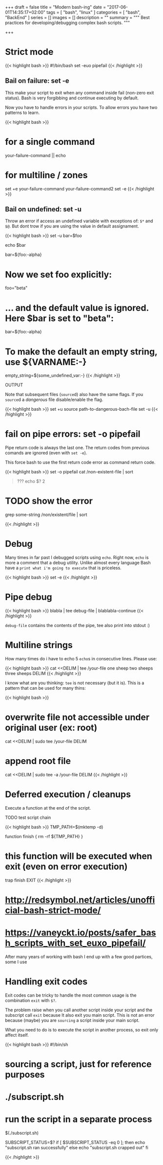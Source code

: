 +++
draft = false
title = "Modern bash-ing"
date = "2017-06-01T14:35:17+02:00"
tags = [ "bash", "linux" ]
categories = [ "bash", "BackEnd" ]
series = []
images = []
description = ""
summary = """
Best practices for developing/debugging complex bash scripts.
"""

+++

# Strict mode

{{< highlight bash >}}
#!/bin/bash
set -euo pipefail
{{< /highlight >}}

## Bail on failure: set -e

This make your script to exit when any command inside fail (non-zero exit
status). Bash is very forgibbing and continue executing by default.

Now you have to handle errors in your scripts.
To allow errors you have two patterns to learn.


{{< highlight bash >}}
# for a single command
your-failure-command || echo


# for multiline / zones
set +e
your-failure-command
your-failure-command2
set -e
{{< /highlight >}}

## Bail on undefined: set -u

Throw an error if access an undefined variable with exceptions of: `$*` and
`$@`. But dont trow if you are using the value in default assignament.

{{< highlight bash >}}
set -u
bar=$foo

echo $bar

bar=${foo:-alpha}

# Now we set foo explicitly:
foo="beta"

# ... and the default value is ignored. Here $bar is set to "beta":
bar=${foo:-alpha}

# To make the default an empty string, use ${VARNAME:-}
empty_string=${some_undefined_var:-}
{{< /highlight >}}

OUTPUT


Note that subsequent files (`source`d) also have the same flags.
If you `source`d a *dangerous* file disable/enable the flag.

{{< highlight bash >}}
set +u
source path-to-dangerous-bach-file
set -u
{{< /highlight >}}



# fail on pipe errors: set -o pipefail

Pipe return code is always the last one. The return codes from previous comands
are ignored (even with `set -e`).

This force bash to use the first return code error as command return code.

{{< highlight bash >}}
set -o pipefail
cat  /non-existent-file | sort
> ???
echo $?
> 2
# TODO show the error
grep some-string /non/existent/file | sort

{{< /highlight >}}


# Debug

Many times in far past I debugged scripts using `echo`. Right now, `echo`
is more a comment that a debug utility. Unlike almost every language
Bash have a `print what i'm going to execute` that is priceless.

{{< highlight bash >}}
set -e
{{< /highlight >}}


# Pipe debug

{{< highlight bash >}}
blabla | tee debug-file | blablabla-continue
{{< /highlight >}}

`debug-file` contains the contents of the pipe, tee also print into stdout :)

# Multiline strings

How many times do i have to echo 5 `echo`s in consecutive lines.
Please use:

{{< highlight bash >}}
cat <<DELIM | tee /your-file
one sheep
two sheeps
three sheeps
DELIM
{{< /highlight >}}

I know what are you thinking: `tee` is not necessary (but it is).
This is a pattern that can be used for many thins:


{{< highlight bash >}}
# overwrite file not accessible under original user (ex: root)
cat <<DELIM | sudo tee /your-file
DELIM
# append root file
cat <<DELIM | sudo tee -a /your-file
DELIM
{{< /highlight >}}


# Deferred execution / cleanups

Execute a function at the end of the script.

TODO test script chain

{{< highlight bash >}}
TMP_PATH=$(mktemp -d)

function finish {
  rm -rf ${TMP_PATH}
}
# this function will be executed when exit (even on error execution)
trap finish EXIT
{{< /highlight >}}


# http://redsymbol.net/articles/unofficial-bash-strict-mode/
# https://vaneyckt.io/posts/safer_bash_scripts_with_set_euxo_pipefail/

After many years of working with bash I end up with a few good partices,
some I use


# Handling exit codes

Exit codes can be tricky to handle the most common usage is the combination
`exit` with `$?`.

The problem raise when you call another script inside your script and
the subscript call `exit` because It also exit you main script.
This is not an error because (maybe) you are `sourcing` a script inside
your main script.

What you need to do is to execute the script in another process, so exit only
affect itself.


{{< highlight bash >}}
#!/bin/sh

# sourcing a script, just for reference purposes
# ./subscript.sh

# run the script in a separate process
$(./subscript.sh)

SUBSCRIPT_STATUS=$?
if [ $SUBSCRIPT_STATUS -eq 0 ]; then
  echo "subscript.sh ran successfully"
else
  echo "subscript.sh crapped out"
fi

{{< /highlight >}}
